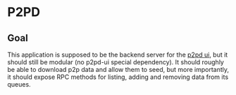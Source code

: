 # P2PD

## Goal

This application is supposed to be the backend server for the [p2pd ui](https://github.com/azryelryvel/p2pd-ui), but it 
should still be modular (no p2pd-ui special dependency).
It should roughly be able to download p2p data and allow them to seed, but more importantly, it should expose RPC 
methods for listing, adding and removing data from its queues.
